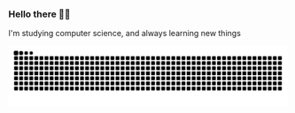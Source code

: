 ### Hello there 👋😄

I'm studying computer science, and always learning new things
<!--
**felipecremonesi/felipecremonesi** is a ✨ _special_ ✨ repository because its `README.md` (this file) appears on your GitHub profile.

Here are some ideas to get you started:

- 🔭 I’m currently working on ...
- 🌱 I’m currently learning ...
- 👯 I’m looking to collaborate on ...
- 🤔 I’m looking for help with ...
- 💬 Ask me about ...
- 📫 How to reach me: ...
-  Pronouns: ...
- ⚡ Fun fact: ...
-->
  ![Snake animation](https://github.com/felipecremonesi/felipecremonesi/blob/output/github-contribution-grid-snake.svg)
